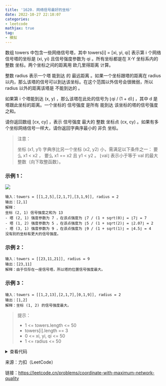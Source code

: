 ```yaml
---
title: '1620. 网络信号最好的坐标'
date: 2022-10-27 22:18:07
categories:
- leetcode
mathjax: true
tag:
- 模拟
---
```


数组  towers  中包含一些网络信号塔，其中 towers[i] = [xi, yi, qi] 表示第 i 个网络信号塔的坐标是 (xi, yi) 且信号强度参数为 qi 。所有坐标都是在  X-Y 坐标系内的 整数 坐标。两个坐标之间的距离用 欧几里得距离 计算。

整数 radius 表示一个塔 能到达 的 最远距离 。如果一个坐标跟塔的距离在 radius 以内，那么该塔的信号可以到达该坐标。在这个范围以外信号会很微弱，所以 radius 以外的距离该塔是 不能到达的 。

如果第 i 个塔能到达 (x, y) ，那么该塔在此处的信号为 ⌊qi / (1 + d)⌋ ，其中 d 是塔跟此坐标的距离。一个坐标的 信号强度 是所有 能到达 该坐标的塔的信号强度之和。

请你返回数组 [cx, cy] ，表示 信号强度 最大的 整数 坐标点 (cx, cy) 。如果有多个坐标网络信号一样大，请你返回字典序最小的 非负 坐标。

> 注意：
>
> 坐标 (x1, y1) 字典序比另一个坐标 (x2, y2) 小，需满足以下条件之一：
> 要么 x1 < x2 ，
> 要么 x1 == x2 且 y1 < y2 。
> ⌊val⌋ 表示小于等于 val 的最大整数（向下取整函数）。

### 示例 1：

![](https://assets.leetcode-cn.com/aliyun-lc-upload/uploads/2020/10/17/untitled-diagram.png)

```
输入：towers = [[1,2,5],[2,1,7],[3,1,9]], radius = 2
输出：[2,1]
解释：
坐标 (2, 1) 信号强度之和为 13
- 塔 (2, 1) 强度参数为 7 ，在该点强度为 ⌊7 / (1 + sqrt(0)⌋ = ⌊7⌋ = 7
- 塔 (1, 2) 强度参数为 5 ，在该点强度为 ⌊5 / (1 + sqrt(2)⌋ = ⌊2.07⌋ = 2
- 塔 (3, 1) 强度参数为 9 ，在该点强度为 ⌊9 / (1 + sqrt(1)⌋ = ⌊4.5⌋ = 4
没有别的坐标有更大的信号强度。
```
### 示例 2：

```
输入：towers = [[23,11,21]], radius = 9
输出：[23,11]
解释：由于仅存在一座信号塔，所以塔的位置信号强度最大。
```
### 示例 3：

```
输入：towers = [[1,2,13],[2,1,7],[0,1,9]], radius = 2
输出：[1,2]
解释：坐标 (1, 2) 的信号强度最大。
```



> 提示：
>
> - 1 <= towers.length <= 50
> - towers[i].length == 3
> - 0 <= xi, yi, qi <= 50
> - 1 <= radius <= 50



<details><summary>查看代码</summary><pre><code>
class Solution {
public:
    vector<int> bestCoordinate(vector<vector<int>>& towers, int radius) {
        vector<vector<int>> energy(51, vector<int>(51, 0));
        int ans = 0, ans_x = 0, ans_y = 0;
        double dis;

        for (int i = 0; i <= 50; i++) {
            for (int j = 0; j <= 50;j++) {
                for (auto tower : towers) {
                    dis = sqrt((i - tower[0])*(i - tower[0]) + (j - tower[1])*(j - tower[1]));
                    if (dis <= radius) {
                        energy[i][j] += floor(tower[2] / (1 + dis));
                    }
                    if (energy[i][j] > ans) {
                        ans = energy[i][j];
                        ans_x = i;
                        ans_y = j;
                    }
                    else if (energy[i][j] == ans) {
                        if (ans_x > i) {
                            ans_x = i;
                            ans_y = j;
                        }
                        else if (ans_x == i && ans_y > j) {
                            ans_x = i;
                            ans_y = j;
                        }
                    }
                }
            }
        }
    
        return { ans_x, ans_y };
    }
};
</code></pre></details>

来源：力扣（LeetCode）

链接：https://leetcode.cn/problems/coordinate-with-maximum-network-quality